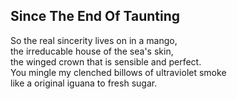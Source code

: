 Since The End Of Taunting
-------------------------
So the real sincerity lives on in a mango,  
the irreducable house of the sea's skin,  
the winged crown that is sensible and perfect.  
You mingle my clenched billows of ultraviolet smoke  
like a original iguana to fresh sugar.  
